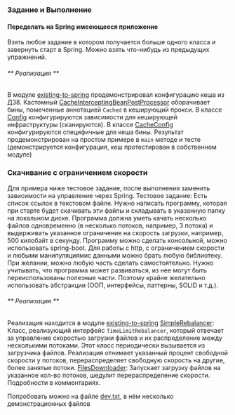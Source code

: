 ### Задание и Выполнение

#### Переделать на Spring имееющееся приложение
Взять любое задание в котором получается больше одного класса и завернуть старт в Spring.
Можно взять что-нибудь из предыдущих упражнений.

###### ** Реализация **
В модуле [existing-to-spring](./existing-to-spring) продемонстрировал конфигурацию кеша из ДЗ8.
Кастомный [CacheInterceptingBeanPostProcessor](./existing-to-spring/src/main/java/net/kravuar/app/CacheInterceptingBeanPostProcessor.java) оборачивает бины, помеченные аннотацией `Cached` в кеширующий прокси.
В классе [Config](./existing-to-spring/src/main/java/net/kravuar/app/Config.java) конфигурируются зависимости для кеширующей инфраструктуры (сканируются).
В классе [CacheConfig](./existing-to-spring/src/main/java/net/kravuar/app/CacheConfig.java) конфигурируются специфичные для кеша бины.
Результат продемонстрирован на простом примере в `main` методе и тесте (демонстрируется конфигурация, кеш протестирован в собственном модуле)

### Скачивание с ограничением скорости
Для примера ниже тестовое задание, после выполнения заменить зависимости на управление через
Spring.
Тестовое задание:
Есть список ссылок в текстовом файле.
Нужно написать программу, которая при старте будет скачивать эти файлы и складывать в указанную
папку на локальном диске.
Программа должна уметь качать несколько файлов одновременно (в несколько потоков, например, 3
потока) и выдерживать указанное ограничение на скорость загрузки, например, 500 килобайт в
секунду.
Программу можно сделать консольной, можно использовать spring-boot.
Для работы с http, с ограничением скорости и любыми манипуляциямис данными можно брать любую
библиотеку.
При желании, можно любую часть сделать самостоятельно.
Нужно учитывать, что программа может развиваться, из нее могут быть переиспользованы полезные
части.
Поэтому крайне желательно использовать абстракции (ООП, интерфейсы, паттерны, SOLID и т.д.).

###### ** Реализация **
Реализация находится в модуле [existing-to-spring](./throttled)
[SimpleRebalancer](./throttled/src/main/java/net/kravuar/spring/SimpleRebalancer.java): Класс, реализующий интерфейс `TimeLimitRebalancer`, 
который отвечает за управление скоростью загрузки файлов и их распределение между несколькими потоками. Этот класс периодически вызывается из загрузчика файлов.
Реализация отнимает указанный процент свободной скорости у потоков, перераспределяет свободную скорость на другие, более занятые потоки.
[FilesDownloader](./throttled/src/main/java/net/kravuar/spring/FilesDownloader.java): Запускает загрузку файлов на указанное кол-во потоков, шедулит перераспределение скорости.
Подробности в комментариях.

Попробовать можно на файле [dev.txt](./throttled/src/main/resources/dev.txt), в нём несколько демонстрационных файлов